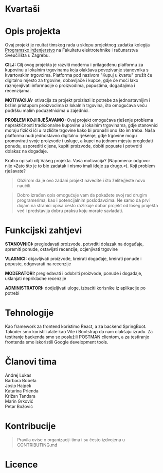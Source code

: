 # Kvartaši


# Opis projekta
Ovaj projekt je reultat timskog rada u sklopu projektnog zadatka kolegija [Programsko inženjerstvo](https://www.fer.unizg.hr/predmet/proinz) na Fakultetu elektrotehnike i računarstva Sveučilišta u Zagrebu. 

**CILJ:** Cilj ovog projekta je razviti modernu i prilagođenu platformu za kupovinu u lokalnim trgovinama koja olakšava povezivanje stanovnika s kvartovskim trgovcima. Platforma pod nazivom "Kupuj u kvartu" pružit će digitalno mjesto za trgovine, dobavljače i kupce, gdje će moći lako razmjenjivati informacije o proizvodima, popustima, događajima i recenzijama. 

**MOTIVACIJA:** otivacija za projekt proizlazi iz potrebe za jednostavnijim i bržim pristupom proizvodima iz lokalnih trgovina, što omogućava veću podršku malim poduzetnicima u zajednici.

**PROBLEM KOJI RJEŠAVAMO:** Ovaj projekt omogućava rješenje problema nepraktičnosti tradicionalne kupovine u lokalnim trgovinama, gdje stanovnici moraju fizički ići u različite trgovine kako bi pronašli ono što im treba. Naša platforma nudi jednostavno digitalno rješenje, gdje trgovine mogu promovirati svoje proizvode i usluge, a kupci na jednom mjestu pregledati ponudu, usporediti cijene, kupiti proizvode, dobiti popuste i potvrditi dolakaz na događaje.

Kratko opisati cilj Vašeg projekta. Vaša motivacija?  (Napomena: odgovor nije »Zato što je to bio zadatak i nismo imali ideje za drugo.«). Koji problem rješavate?
> Obzirom da je ovo zadani projekt navedite i što želite/jeste novo  naučili.

> Dobro izrađen opis omogućuje vam da pokažete svoj rad drugim programerima, kao i potencijalnim poslodavcima. Ne samo da prvi dojam na stranici opisa često razlikuje dobar projekt od lošeg projekta već i predstavlja dobru praksu koju morate savladati.

# Funkcijski zahtjevi
**STANOVNICI:** pregledavati proizvode, potvrditi dolazak na događaje, spremiti ponude, ostavljati recenzije, ocjenjivati trgovine

**VLASNICI:** objavljivati proizvode, kreirati događaje, kreirati ponude i popuste, odgovarati na recenzije

**MODERATORI:** pregledavati i odobriti proizvode, ponude i događaje, uklanjati neprikladne recenzije

**ADMINISTRATORI:** dodjeljivati uloge, izbaciti korisnike iz aplikacije po potrebi

# Tehnologije
Kao framework za frontend koristimo React, a za backend SpringBoot. Takoder smo koristili alate kao Vite i Bootstrap da nam olakšaju izradu. Za testiranje backenda smo se poslužili POSTMAN clientom, a za testiranje frontenda smo iskoristili Google development tools.

# Članovi tima 
Andrej Lukas <br/>
Barbara Bobeta  <br/>
Josip Hajpek  <br/>
Katarina Prlenda  <br/>
Križan Tandara  <br/>
Marin Grković  <br/>
Petar Božović  <br/>


# Kontribucije
>Pravila ovise o organizaciji tima i su često izdvojena u CONTRIBUTING.md

# Licence

